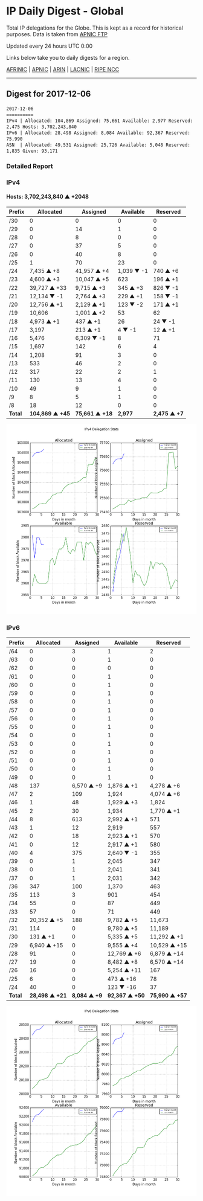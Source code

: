 # IP Daily Digest - Global

Total IP delegations for the Globe. This is kept as a record for historical purposes. Data is taken from [APNIC FTP](https://ftp.apnic.net/)

Updated every 24 hours UTC 0:00

Links below take you to daily digests for a region.

[AFRINIC](./archives/AFRINIC/) | [APNIC](./archives/APNIC/) | [ARIN](./archives/ARIN/) | [LACNIC](./archives/LACNIC/) | [RIPE NCC](./archives/RIPE_NCC/)

---

## Digest for 2017-12-06
```
2017-12-06
==========
IPv4 | Allocated: 104,869 Assigned: 75,661 Available: 2,977 Reserved: 2,475 Hosts: 3,702,243,840
IPv6 | Allocated: 28,498 Assigned: 8,084 Available: 92,367 Reserved: 75,990
ASN  | Allocated: 49,531 Assigned: 25,726 Available: 5,048 Reserved: 1,835 Given: 93,171
```

### Detailed Report

### IPv4

#### Hosts: **3,702,243,840 ▲ +2048**

| Prefix | Allocated | Assigned | Available | Reserved |
| ----- | ----- | ----- | ----- | ----- |
| /30 | 0 | 0 | 0 | 0 |
| /29 | 0 | 14 | 1 | 0 |
| /28 | 0 | 8 | 0 | 0 |
| /27 | 0 | 37 | 5 | 0 |
| /26 | 0 | 40 | 8 | 0 |
| /25 | 1 | 70 | 23 | 0 |
| /24 | 7,435 ▲ +8 | 41,957 ▲ +4 | 1,039 ▼ -1 | 740 ▲ +6 |
| /23 | 4,600 ▲ +3 | 10,047 ▲ +5 | 623 | 196 ▲ +1 |
| /22 | 39,727 ▲ +33 | 9,715 ▲ +3 | 345 ▲ +3 | 826 ▼ -1 |
| /21 | 12,134 ▼ -1 | 2,764 ▲ +3 | 229 ▲ +1 | 158 ▼ -1 |
| /20 | 12,756 ▲ +1 | 2,129 ▲ +1 | 123 ▼ -2 | 171 ▲ +1 |
| /19 | 10,606 | 1,001 ▲ +2 | 53 | 62 |
| /18 | 4,973 ▲ +1 | 437 ▲ +1 | 26 | 24 ▼ -1 |
| /17 | 3,197 | 213 ▲ +1 | 4 ▼ -1 | 12 ▲ +1 |
| /16 | 5,476 | 6,309 ▼ -1 | 8 | 71 |
| /15 | 1,697 | 142 | 6 | 4 |
| /14 | 1,208 | 91 | 3 | 0 |
| /13 | 533 | 46 | 2 | 0 |
| /12 | 317 | 22 | 2 | 1 |
| /11 | 130 | 13 | 4 | 0 |
| /10 | 49 | 9 | 1 | 0 |
| /9 | 8 | 5 | 1 | 0 |
| /8 | 18 | 12 | 0 | 0 |
| **Total** | **104,869 ▲ +45** | **75,661 ▲ +18** | **2,977** | **2,475 ▲ +7** |

![ipv4-stats](ipv4-figure.png)

### IPv6

| Prefix | Allocated | Assigned | Available | Reserved |
| ----- | ----- | ----- | ----- | ----- |
| /64 | 0 | 3 | 1 | 2 |
| /63 | 0 | 0 | 1 | 0 |
| /62 | 0 | 0 | 0 | 0 |
| /61 | 0 | 0 | 1 | 0 |
| /60 | 0 | 0 | 1 | 0 |
| /59 | 0 | 0 | 1 | 0 |
| /58 | 0 | 0 | 1 | 0 |
| /57 | 0 | 0 | 1 | 0 |
| /56 | 0 | 0 | 1 | 0 |
| /55 | 0 | 0 | 1 | 0 |
| /54 | 0 | 0 | 1 | 0 |
| /53 | 0 | 0 | 1 | 0 |
| /52 | 0 | 0 | 1 | 0 |
| /51 | 0 | 0 | 1 | 0 |
| /50 | 0 | 0 | 1 | 0 |
| /49 | 0 | 0 | 1 | 0 |
| /48 | 137 | 6,570 ▲ +9 | 1,876 ▲ +1 | 4,278 ▲ +6 |
| /47 | 2 | 109 | 1,924 | 4,074 ▲ +6 |
| /46 | 1 | 48 | 1,929 ▲ +3 | 1,824 |
| /45 | 2 | 30 | 1,934 | 1,770 ▲ +1 |
| /44 | 8 | 613 | 2,992 ▲ +1 | 571 |
| /43 | 1 | 12 | 2,919 | 557 |
| /42 | 0 | 18 | 2,923 ▲ +1 | 570 |
| /41 | 0 | 12 | 2,917 ▲ +1 | 580 |
| /40 | 4 | 375 | 2,640 ▼ -1 | 355 |
| /39 | 0 | 1 | 2,045 | 347 |
| /38 | 0 | 1 | 2,041 | 341 |
| /37 | 0 | 1 | 2,031 | 342 |
| /36 | 347 | 100 | 1,370 | 463 |
| /35 | 113 | 3 | 901 | 454 |
| /34 | 55 | 0 | 87 | 449 |
| /33 | 57 | 0 | 71 | 449 |
| /32 | 20,352 ▲ +5 | 188 | 9,782 ▲ +5 | 11,673 |
| /31 | 114 | 0 | 9,780 ▲ +5 | 11,189 |
| /30 | 131 ▲ +1 | 0 | 5,335 ▲ +5 | 11,292 ▲ +1 |
| /29 | 6,940 ▲ +15 | 0 | 9,555 ▲ +4 | 10,529 ▲ +15 |
| /28 | 91 | 0 | 12,769 ▲ +6 | 6,879 ▲ +14 |
| /27 | 19 | 0 | 8,482 ▲ +8 | 6,570 ▲ +14 |
| /26 | 16 | 0 | 5,254 ▲ +11 | 167 |
| /25 | 6 | 0 | 473 ▲ +16 | 78 |
| /24 | 40 | 0 | 123 ▼ -16 | 37 |
| **Total** | **28,498 ▲ +21** | **8,084 ▲ +9** | **92,367 ▲ +50** | **75,990 ▲ +57** |

![ipv6-stats](ipv6-figure.png)